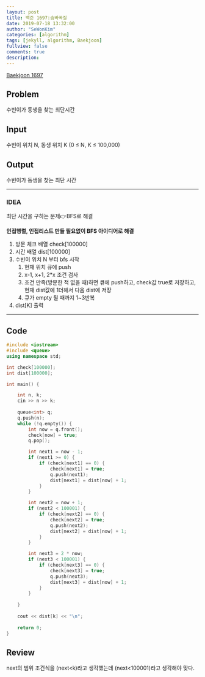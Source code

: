```yaml
---
layout: post
title: 백준 1697:숨바꼭질
date: 2019-07-18 13:32:00
author: "SeWonKim"
categories: [algorithm]
tags: [jekyll, algorithm, Baekjoon]
fullview: false
comments: true
description: 
---
```


[Baekjoon 1697](https://www.acmicpc.net/problem/1697)

## Problem
  수빈이가 동생을 찾는 최단시간

## Input
  수빈이 위치 N, 동생 위치 K (0 ≤ N, K ≤ 100,000) 
  
## Output
  수빈이가 동생을 찾는 최단 시간

---


### IDEA
최단 시간을 구하는 문제👉BFS로 해결

**인접행렬, 인접리스트 만들 필요없이 BFS 아이디어로 해결**

  1. 방문 체크 배열 check[100000]
  2. 시간 배열 dist[100000]
  3. 수빈이 위치 N 부터 bfs 시작
      1. 현재 위치 큐에 push
      2. x-1, x+1, 2*x 조건 검사 
      3. 조건 만족(방문한 적 없을 때)하면 큐에 push하고, check값 true로 저장하고, 현재 dist값에 1더해서 다음 dist에 저장
      4. 큐가 empty 될 때까지 1~3반복
  4. dist[K] 출력
     
     
---


## Code
```cpp
#include <iostream>
#include <queue>
using namespace std;

int check[100000];
int dist[100000];

int main() {

	int n, k;
	cin >> n >> k;
	
	queue<int> q;
	q.push(n);
	while (!q.empty()) {
		int now = q.front();
		check[now] = true;
		q.pop();

		int next1 = now - 1;
		if (next1 >= 0) {
			if (check[next1] == 0) {
				check[next1] = true;
				q.push(next1);
				dist[next1] = dist[now] + 1;
			}
		}

		int next2 = now + 1;
		if (next2 < 100001) {
			if (check[next2] == 0) {
				check[next2] = true;
				q.push(next2);
				dist[next2] = dist[now] + 1;
			}
		}

		int next3 = 2 * now;
		if (next3 < 100001) {
			if (check[next3] == 0) {
				check[next3] = true;
				q.push(next3);
				dist[next3] = dist[now] + 1;
			}
		}
		
	}
		
	cout << dist[k] << "\n";
	
	return 0;
}
```


## Review
next의 범위 조건식을 (next<k)라고 생각했는데 (next<100001)라고 생각해야 맞다.
